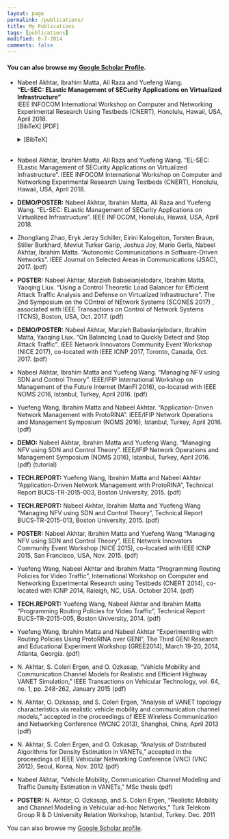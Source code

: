 ```yaml
---
layout: page
permalink: /publications/
title: My Publications
tags: [publications]
modified: 8-7-2014
comments: false
---
```


#### You can also browse my <a href="https://scholar.google.com/citations?user=EoZJQVYAAAAJ&hl=en" target="_blank">Google Scholar Profile</a>. ####

- Nabeel Akhtar, Ibrahim Matta, Ali Raza and Yuefeng Wang. <br>
  **“EL-SEC: ELastic Management of SECurity Applications on Virtualized Infrastructure”** <br>
  IEEE INFOCOM International Workshop on Computer and Networking Experimental Research Using Testbeds (CNERT), Honolulu, Hawaii, USA, April 2018. <br>
  [BibTeX] [PDF] 

	<details>
	<summary>[BibTeX]</summary>

	```
	@INPROCEEDINGS{7502945,
		author={N. Akhtar and I. Matta and Y. Wang}, 
		booktitle={NOMS 2016 - 2016 IEEE/IFIP Network Operations and Management Symposium}, 
		title={Managing NFV using SDN and control theory}, 
		year={2016}, 
		volume={}, 
		number={}, 
		pages={1005-1006},
		keywords={Computer architecture;Control systems;Control theory;Intrusion detection;Load management;Monitoring;Round robin}, 
		doi={10.1109/NOMS.2016.7502945}, 
		ISSN={},
		month={April},}
	```
	
	</details>
	<br>
	
- Nabeel Akhtar, Ibrahim Matta, Ali Raza and Yuefeng Wang. “EL-SEC: ELastic Management of SECurity Applications on Virtualized Infrastructure”. IEEE INFOCOM International Workshop on Computer and Networking Experimental Research Using Testbeds (CNERT), Honolulu, Hawaii, USA, April 2018.

- **DEMO/POSTER:** Nabeel Akhtar, Ibrahim Matta, Ali Raza and Yuefeng Wang. “EL-SEC: ELastic Management of SECurity Applications on Virtualized Infrastructure”. IEEE INFOCOM, Honolulu, Hawaii, USA, April 2018.

- Zhongliang Zhao, Eryk Jerzy Schiller, Eirini Kalogeiton, Torsten Braun, Stiller Burkhard, Mevlut Turker Garip, Joshua Joy, Mario Gerla, Nabeel Akhtar, Ibrahim Matta. “Autonomic Communications in Software-Driven Networks”. IEEE Journal on Selected Areas in Communications (JSAC), 2017. (pdf) 


- **POSTER:** Nabeel Akhtar, Marzieh Babaeianjelodarx, Ibrahim Matta, Yaoqing Liux. “Using a Control Theoretic Load Balancer for Efficient Attack Traffic Analysis and Defense on Virtualized Infrastructure”. The 2nd Symposium on the COntrol of NEtwork Systems (SCONES 2017) , associated with IEEE Transactions on Control of Network Systems (TCNS), Boston, USA, Oct. 2017. (pdf) 


- **DEMO/POSTER:** Nabeel Akhtar, Marzieh Babaeianjelodarx, Ibrahim Matta, Yaoqing Liux. “On Balancing Load to Quickly Detect and Stop Attack Traffic”. IEEE Network Innovators Community Event Workshop (NICE 2017), co-located with IEEE ICNP 2017, Toronto, Canada, Oct. 2017. (pdf) 


- Nabeel Akhtar, Ibrahim Matta and Yuefeng Wang. “Managing NFV using SDN and Control Theory”. IEEE/IFIP International Workshop on Management of the Future Internet (ManFI 2016), co-located with IEEE NOMS 2016, Istanbul, Turkey, April 2016. (pdf) 


- Yuefeng Wang, Ibrahim Matta and Nabeel Akhtar. “Application-Driven Network Management with ProtoRINA”. IEEE/IFIP Network Operations and Management Symposium (NOMS 2016), Istanbul, Turkey, April 2016. (pdf) 


- **DEMO:** Nabeel Akhtar, Ibrahim Matta and Yuefeng Wang. “Managing NFV using SDN and Control Theory”. IEEE/IFIP Network Operations and Management Symposium (NOMS 2016), Istanbul, Turkey, April 2016. (pdf) (tutorial) 


- **TECH.REPORT:** Yuefeng Wang, Ibrahim Matta and Nabeel Akhtar “Application-Driven Network Management with ProtoRINA”, Technical Report BUCS-TR-2015-003, Boston University, 2015. (pdf) 


- **TECH.REPORT:** Nabeel Akhtar, Ibrahim Matta and Yuefeng Wang “Managing NFV using SDN and Control Theory”, Technical Report BUCS-TR-2015-013, Boston University, 2015. (pdf) 


- **POSTER:** Nabeel Akhtar, Ibrahim Matta and Yuefeng Wang “Managing NFV using SDN and Control Theory”, IEEE Network Innovators Community Event Workshop (NICE 2015), co-located with IEEE ICNP 2015, San Francisco, USA, Nov. 2015. (pdf) 


- Yuefeng Wang, Nabeel Akhtar and Ibrahim Matta “Programming Routing Policies for Video Traffic”, International Workshop on Computer and Networking Experimental Research using Testbeds (CNERT 2014), co-located with ICNP 2014, Raleigh, NC, USA. October 2014. (pdf) 


- **TECH.REPORT:** Yuefeng Wang, Nabeel Akhtar and Ibrahim Matta “Programming Routing Policies for Video Traffic”, Technical Report BUCS-TR-2015-005, Boston University, 2014. (pdf) 


- Yuefeng Wang, Ibrahim Matta and Nabeel Akhtar “Experimenting with Routing Policies Using ProtoRINA over GENI”, The Third GENI Research and Educational Experiment Workshop (GREE2014), March 19-20, 2014, Atlanta, Georgia. (pdf) 


- N. Akhtar, S. Coleri Ergen, and O. Ozkasap, “Vehicle Mobility and Communication Channel Models for Realistic and Efficient Highway VANET Simulation,” IEEE Transactions on Vehicular Technology, vol. 64, no. 1, pp. 248-262, January 2015 (pdf) 


- N. Akhtar, O. Ozkasap, and S. Coleri Ergen, “Analysis of VANET topology characteristics via realistic vehicle mobility and communication channel models,” accepted in the proceedings of IEEE Wireless Communication and Networking Conference (WCNC 2013), Shanghai, China, April 2013 (pdf) 


- N. Akhtar, S. Coleri Ergen, and O. Ozkasap, “Analysis of Distributed Algorithms for Density Estimation in VANETs,” accepted in the proceedings of IEEE Vehicular Networking Conference (VNC) (VNC 2012), Seoul, Korea, Nov. 2012 (pdf) 


- Nabeel Akhtar, “Vehicle Mobility, Communication Channel Modeling and Traffic Density Estimation in VANETs,” 
MSc thesis (pdf) 


- **POSTER:** N. Akhtar, O. Ozkasap, and S. Coleri Ergen, “Realistic Mobility and Channel Modeling in Vehicular ad-hoc Networks,” 
Turk Telekom Group R & D University Relation Workshop, Istanbul, Turkey. Dec. 2011 


You can also browse my <a href="https://scholar.google.com/citations?user=EoZJQVYAAAAJ&hl=en" target="_blank">Google Scholar profile</a>.
